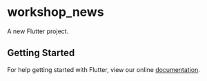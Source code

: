 # workshop_news

A new Flutter project.

## Getting Started

For help getting started with Flutter, view our online
[documentation](https://flutter.io/).
